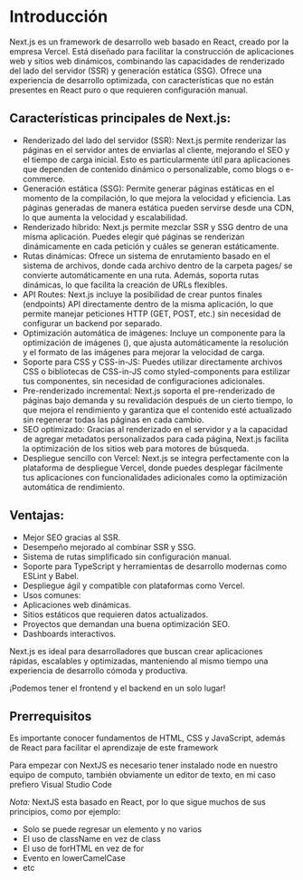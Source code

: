# **Introducción**

Next.js es un framework de desarrollo web basado en React, creado por la empresa Vercel. Está diseñado para facilitar la construcción de aplicaciones web y sitios web dinámicos, combinando las capacidades de renderizado del lado del servidor (SSR) y generación estática (SSG). Ofrece una experiencia de desarrollo optimizada, con características que no están presentes en React puro o que requieren configuración manual.

## **Características principales de Next.js:**

* Renderizado del lado del servidor (SSR): Next.js permite renderizar las páginas en el servidor antes de enviarlas al cliente, mejorando el SEO y el tiempo de carga inicial. Esto es particularmente útil para aplicaciones que dependen de contenido dinámico o personalizable, como blogs o e-commerce.
* Generación estática (SSG): Permite generar páginas estáticas en el momento de la compilación, lo que mejora la velocidad y eficiencia. Las páginas generadas de manera estática pueden servirse desde una CDN, lo que aumenta la velocidad y escalabilidad.
* Renderizado híbrido: Next.js permite mezclar SSR y SSG dentro de una misma aplicación. Puedes elegir qué páginas se renderizan dinámicamente en cada petición y cuáles se generan estáticamente.
* Rutas dinámicas: Ofrece un sistema de enrutamiento basado en el sistema de archivos, donde cada archivo dentro de la carpeta pages/ se convierte automáticamente en una ruta. Además, soporta rutas dinámicas, lo que facilita la creación de URLs flexibles.
* API Routes: Next.js incluye la posibilidad de crear puntos finales (endpoints) API directamente dentro de la misma aplicación, lo que permite manejar peticiones HTTP (GET, POST, etc.) sin necesidad de configurar un backend por separado.
* Optimización automática de imágenes: Incluye un componente para la optimización de imágenes (<Image />), que ajusta automáticamente la resolución y el formato de las imágenes para mejorar la velocidad de carga.
* Soporte para CSS y CSS-in-JS: Puedes utilizar directamente archivos CSS o bibliotecas de CSS-in-JS como styled-components para estilizar tus componentes, sin necesidad de configuraciones adicionales.
* Pre-renderizado incremental: Next.js soporta el pre-renderizado de páginas bajo demanda y su revalidación después de un cierto tiempo, lo que mejora el rendimiento y garantiza que el contenido esté actualizado sin regenerar todas las páginas en cada cambio.
* SEO optimizado: Gracias al renderizado en el servidor y a la capacidad de agregar metadatos personalizados para cada página, Next.js facilita la optimización de los sitios web para motores de búsqueda.
* Despliegue sencillo con Vercel: Next.js se integra perfectamente con la plataforma de despliegue Vercel, donde puedes desplegar fácilmente tus aplicaciones con funcionalidades adicionales como la optimización automática de rendimiento.

## **Ventajas:**

* Mejor SEO gracias al SSR.
* Desempeño mejorado al combinar SSR y SSG.
* Sistema de rutas simplificado sin configuración manual.
* Soporte para TypeScript y herramientas de desarrollo modernas como ESLint y Babel.
* Despliegue ágil y compatible con plataformas como Vercel.
* Usos comunes:
* Aplicaciones web dinámicas.
* Sitios estáticos que requieren datos actualizados.
* Proyectos que demandan una buena optimización SEO.
* Dashboards interactivos.

Next.js es ideal para desarrolladores que buscan crear aplicaciones rápidas, escalables y optimizadas, manteniendo al mismo tiempo una experiencia de desarrollo cómoda y productiva.

¡Podemos tener el frontend y el backend en un solo lugar!

## **Prerrequisitos**

Es importante conocer fundamentos de HTML, CSS y JavaScript, además de React para facilitar el aprendizaje de este framework

Para empezar con NextJS es necesario tener instalado node en nuestro equipo de computo, también obviamente un editor de texto, en mi caso prefiero Visual Studio Code 

*Nota:* NextJS esta basado en React, por lo que sigue muchos de sus principios, como por ejemplo:

* Solo se puede regresar un elemento y no varios
* El uso de className en vez de class
* El uso de forHTML en vez de for
* Evento en lowerCamelCase
* etc
